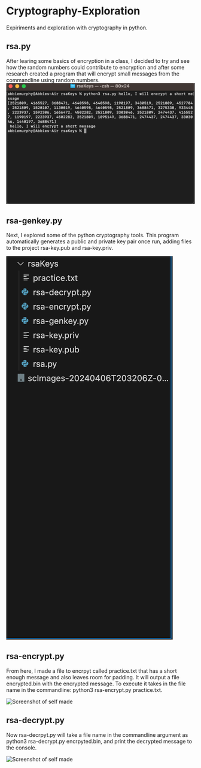 # Cryptography-Exploration
Expiriments and exploration with cryptography in python.

## rsa.py

After learing some basics of encryption in a class, I decided to try and see how the random numbers could contribute to encryption and after some research created a program that will encrypt small messages from the commandline using random numbers.
![Screenshot of self made](rsaKeys/RSAImages/self-made.png)

## rsa-genkey.py

Next, I explored some of the python cryptography tools. This program automatically generates a public and private key pair once run, adding files to the project rsa-key.pub and rsa-key.priv.

![Screenshot of self made](rsaKeys/RSAImages/rsa-genkey.png)

## rsa-encrypt.py

From here, I made a file to encrpyt called practice.txt that has a short enough message and also leaves room for padding. It will output a file encrypted.bin with the encrypted message. To execute it takes in the file name in the commandline: python3 rsa-encrypt.py practice.txt.

![Screenshot of self made](rsaKeys/RSAImages/rsa-encrypt.png)

## rsa-decrypt.py

Now rsa-decrpyt.py will take a file name in the commandline argument as python3 rsa-decrypt.py encrpyted.bin, and print the decrypted message to the console. 

![Screenshot of self made](rsaKeys/RSAImages/rsa-decrypt.png)
